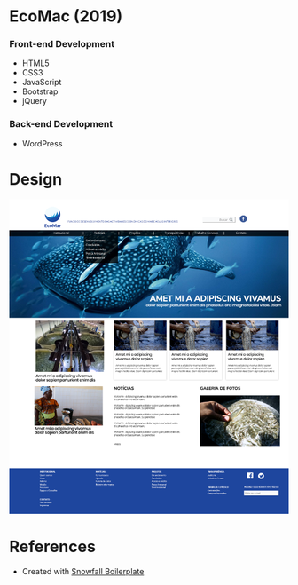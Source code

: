 # EcoMac (2019)

### Front-end Development
- HTML5
- CSS3
- JavaScript
- Bootstrap
- jQuery

### Back-end Development
- WordPress

# Design 

![scrrenshot](design/dist/01-home.png)

# References
- Created with <a href="https://github.com/marceloglacial/snowfall-boilerplate">Snowfall Boilerplate</a> 
